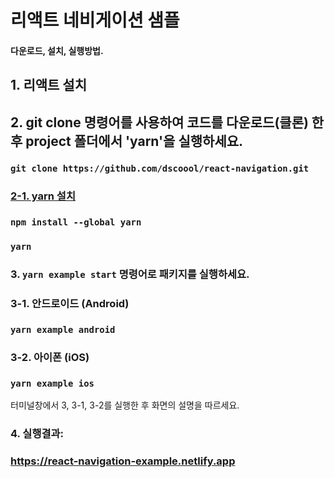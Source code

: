 # 리액트 네비게이션 샘플

#### 다운로드, 설치, 실행방법.

## 1. 리액트 설치

## 2. git clone 명령어를 사용하여 코드를 다운로드(클론) 한 후 project 폴더에서 'yarn'을 실행하세요.
### ```` git clone https://github.com/dscoool/react-navigation.git ````
### [2-1. yarn 설치](https://classic.yarnpkg.com/lang/en/docs/install/#windows-stable)
### ```` npm install --global yarn ````
### ```` yarn ````

### 3. ```` yarn example start ```` 명령어로 패키지를 실행하세요.

### 3-1. 안드로이드 (Android)
### ```` yarn example android ````
### 3-2. 아이폰 (iOS)
### ```` yarn example ios ````
터미널창에서 3, 3-1, 3-2를 실행한 후 화면의 설명을 따르세요.

### 4. 실행결과:
### <https://react-navigation-example.netlify.app>
